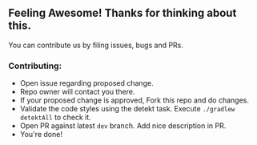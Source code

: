 ## Feeling Awesome! Thanks for thinking about this.

You can contribute us by filing issues, bugs and PRs.

### Contributing:
- Open issue regarding proposed change.
- Repo owner will contact you there.
- If your proposed change is approved, Fork this repo and do changes.
- Validate the code styles using the detekt task. Execute ```./gradlew detektAll``` to check it.
- Open PR against latest `dev` branch. Add nice description in PR.
- You're done!
